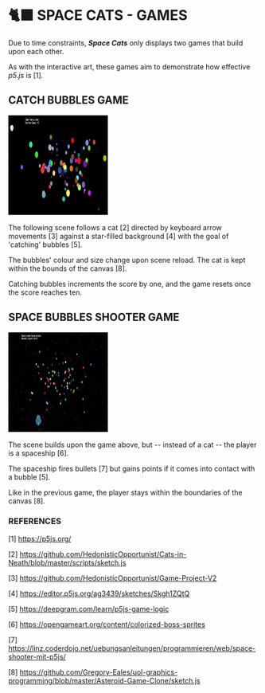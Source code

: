 # 🐈‍⬛ SPACE CATS - GAMES

Due to time constraints, _**Space Cats**_ only displays two games that build upon each other.

As with the interactive art, these games aim to demonstrate how effective _p5.js_ is [1].

## CATCH BUBBLES GAME

<img src="../images/catch_bubbles.png" width="200" height="200">

The following scene follows a cat [2] directed by keyboard arrow movements [3] against a star-filled background [4] with the goal of 'catching' bubbles [5].

The bubbles' colour and size change upon scene reload. The cat is kept within the bounds of the canvas [8].

Catching bubbles increments the score by one, and the game resets once the score reaches ten.

## SPACE BUBBLES SHOOTER GAME

<img src="../images/shooter.png" width="200" height="200">

The scene builds upon the game above, but -- instead of a cat -- the player is a spaceship [6].

The spaceship fires bullets [7] but gains points if it comes into contact with a bubble [5].

Like in the previous game, the player stays within the boundaries of the canvas [8].

### REFERENCES

[1] https://p5js.org/

[2] https://github.com/HedonisticOpportunist/Cats-in-Neath/blob/master/scripts/sketch.js

[3] https://github.com/HedonisticOpportunist/Game-Project-V2

[4] https://editor.p5js.org/ag3439/sketches/Skgh1ZQtQ

[5] https://deepgram.com/learn/p5js-game-logic

[6] https://opengameart.org/content/colorized-boss-sprites

[7] https://linz.coderdojo.net/uebungsanleitungen/programmieren/web/space-shooter-mit-p5js/

[8] https://github.com/Gregory-Eales/uol-graphics-programming/blob/master/Asteroid-Game-Clone/sketch.js
